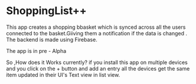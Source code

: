ShoppingList++
========

This app creates a shopping bbasket which is synced across all the users connected to the basket.Giiving them a notification if the data is changed .
The backend is made using Firebase.

The app is in pre - Alpha 

So ,How does it Works currently?
if you install this app on multiple devices 
and you click on the + button and add an entry 
all the devices get the same item updated in their UI's Text view in list view.
